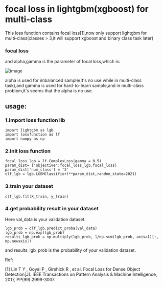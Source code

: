 # focal loss in lightgbm(xgboost) for multi-class
This loss function contains focal loss[1],now only support lightgbm for multi-class(classes > 3,it will support xgboost and binary class task later)

### focal loss
and alpha,gamma is the parameter of focal loss,which is:

![image](https://user-images.githubusercontent.com/55391817/113478054-f4fc4980-94b8-11eb-81b5-b10014af1a53.png)

alpha is used for imbalanced sample(It's no use while in multi-class task),and gamma is used for hard-to-learn sample,and in multi-class problem,it's seems that the alpha is no use.


## usage:

### 1.import loss function lib
```
import lightgbm as lgb
import lossfunction as lf
import numpy as np
```
### 2.init loss function
```
focal_loss_lgb = lf.ComplexLoss(gamma = 0.5)
param_dist= {'objective':focal_loss_lgb.focal_loss}
param_dist['num_class'] = '3'
clf_lgb = lgb.LGBMClassifier(**param_dist,random_state=2021)
```
### 3.train your dataset
```
clf_lgb.fit(X_train, y_train)
```
### 4.get probability result in your dataset
Here val_data is your validation dataset.

```
lgb_prob = clf_lgb.predict_proba(val_data)
lgb_prob = np.exp(lgb_prob)
results_lgb_prob = np.multiply(lgb_prob, 1/np.sum(lgb_prob, axis=1)[:, np.newaxis])
```
and results_lgb_prob is the probability of your validation dataset.

Ref:

[1] Lin T Y ,  Goyal P ,  Girshick R , et al. Focal Loss for Dense Object Detection[J]. IEEE Transactions on Pattern Analysis & Machine Intelligence, 2017, PP(99):2999-3007.

